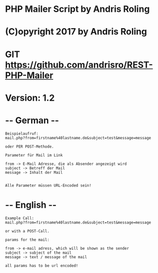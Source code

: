 #   PHP Mailer Script by Andris Roling
#   (C)opyright 2017 by Andris Roling
#   GIT https://github.com/andrisro/REST-PHP-Mailer

#   Version: 1.2


#   -- German --

    Beispielaufruf: 
    mail.php?from=firstname%40lastname.de&subject=test&message=message

    oder PER POST-Methode.

    Parameter für Mail im Link

    from -> E-Mail Adresse, die als Absender angezeigt wird
    subject -> Betreff der Mail 
    message -> Inhalt der Mail


    Alle Parameter müssen URL-Encoded sein!

#   -- English --

    Example Call: 
    mail.php?from=firstname%40lastname.de&subject=test&message=message

    or with a POST-Call.

    params for the mail: 

    from -> e-mail adress, which will be shown as the sender
    subject -> subject of the mail 
    message -> text / message of the mail

    all params has to be url encoded!